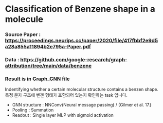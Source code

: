 # Classification of Benzene shape in a molecule

### Source Paper : https://proceedings.neurips.cc/paper/2020/file/417fbbf2e9d5a28a855a11894b2e795a-Paper.pdf
### Data : https://github.com/google-research/graph-attribution/tree/main/data/benzene
### Result is in Graph_GNN file

Indentifying whether a certain molecular structure contains a benzen shape.  
특정 분자 구조에 벤젠 형태가 포함되어 있는지 확인하는 task 입니다.  

- GNN structure : NNConv(Neural message passing) / (Gilmer et al. 17.)
- Pooling : Summation
- Readout : Single layer MLP with sigmoid activation
